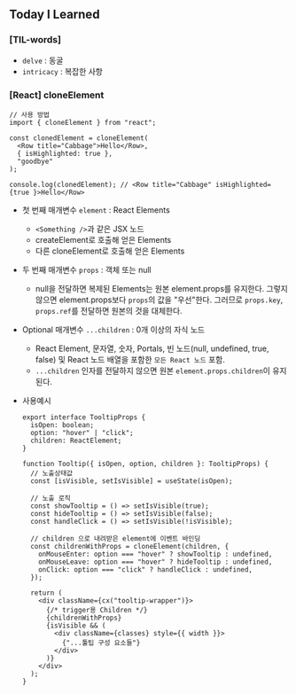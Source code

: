 ## Today I Learned

### [TIL-words]

- `delve` : 동굴
- `intricacy` : 복잡한 사항

### [React] cloneElement

```tsx
// 사용 방법
import { cloneElement } from "react";

const clonedElement = cloneElement(
  <Row title="Cabbage">Hello</Row>,
  { isHighlighted: true },
  "goodbye"
);

console.log(clonedElement); // <Row title="Cabbage" isHighlighted={true }>Hello</Row>
```

- 첫 번째 매개변수 `element` : React Elements

  - `<Something />`과 같은 JSX 노드
  - createElement로 호출해 얻은 Elements
  - 다른 cloneElement로 호출해 얻은 Elements

- 두 번째 매개변수 `props` : 객체 또는 null

  - null을 전달하면 복제된 Elements는 원본 element.props를 유지한다. 그렇지 않으면 element.props보다 `props`의 값을 "우선"한다. 그러므로 `props.key`, `props.ref`를 전달하면 원본의 것을 대체한다.

- Optional 매개변수 `...children` : 0개 이상의 자식 노드

  - React Element, 문자열, 숫자, Portals, 빈 노드(null, undefined, true, false) 및 React 노드 배열을 포함한 `모든 React 노드` 포함.
  - `...children` 인자를 전달하지 않으면 원본 `element.props.children`이 유지된다.

- 사용예시

  ```tsx
  export interface TooltipProps {
    isOpen: boolean;
    option: "hover" | "click";
    children: ReactElement;
  }

  function Tooltip({ isOpen, option, children }: TooltipProps) {
    // 노출상태값
    const [isVisible, setIsVisible] = useState(isOpen);

    // 노출 로직
    const showTooltip = () => setIsVisible(true);
    const hideTooltip = () => setIsVisible(false);
    const handleClick = () => setIsVisible(!isVisible);

    // children 으로 내려받은 element에 이벤트 바인딩
    const childrenWithProps = cloneElement(children, {
      onMouseEnter: option === "hover" ? showTooltip : undefined,
      onMouseLeave: option === "hover" ? hideTooltip : undefined,
      onClick: option === "click" ? handleClick : undefined,
    });

    return (
      <div className={cx("tooltip-wrapper")}>
        {/* trigger용 Children */}
        {childrenWithProps}
        {isVisible && (
          <div className={classes} style={{ width }}>
            {"...툴팁 구성 요소들"}
          </div>
        )}
      </div>
    );
  }
  ```
